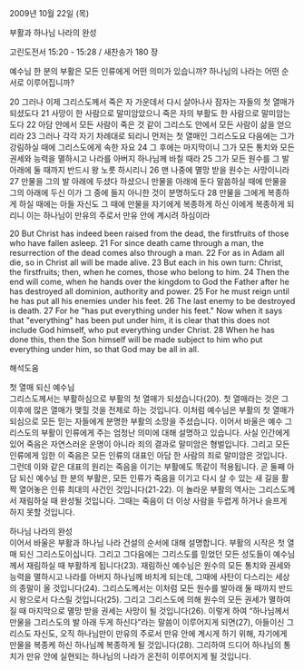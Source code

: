 2009년 10월 22일 (목)

부활과 하나님 나라의 완성



고린도전서 15:20 - 15:28 / 새찬송가 180 장


예수님 한 분의 부활은 모든 인류에게 어떤 의미가 있습니까? 
하나님의 나라는 어떤 순서로 이루어집니까?  

20 그러나 이제 그리스도께서 죽은 자 가운데서 다시 살아나사 잠자는 자들의 첫 열매가 되셨도다 21 사망이 한 사람으로 말미암았으니 죽은 자의 부활도 한 사람으로 말미암는도다 22 아담 안에서 모든 사람이 죽은 것 같이 그리스도 안에서 모든 사람이 삶을 얻으리라 23 그러나 각각 자기 차례대로 되리니 먼저는 첫 열매인 그리스도요 다음에는 그가 강림하실 때에 그리스도에게 속한 자요 24 그 후에는 마지막이니 그가 모든 통치와 모든 권세와 능력을 멸하시고 나라를 아버지 하나님께 바칠 때라 25 그가 모든 원수를 그 발 아래에 둘 때까지 반드시 왕 노릇 하시리니 26 맨 나중에 멸망 받을 원수는 사망이니라 27 만물을 그의 발 아래에 두셨다 하셨으니 만물을 아래에 둔다 말씀하실 때에 만물을 그의 아래에 두신 이가 그 중에 들지 아니한 것이 분명하도다 28 만물을 그에게 복종하게 하실 때에는 아들 자신도 그 때에 만물을 자기에게 복종하게 하신 이에게 복종하게 되리니 이는 하나님이 만유의 주로서 만유 안에 계시려 하심이라    

20 But Christ has indeed been raised from the dead, the firstfruits of those who have fallen asleep. 21 For since death came through a man, the resurrection of the dead comes also through a man. 22 For as in Adam all die, so in Christ all will be made alive. 23 But each in his own turn: Christ, the firstfruits; then, when he comes, those who belong to him. 24 Then the end will come, when he hands over the kingdom to God the Father after he has destroyed all dominion, authority and power. 25 For he must reign until he has put all his enemies under his feet. 26 The last enemy to be destroyed is death. 27 For he "has put everything under his feet." Now when it says that "everything" has been put under him, it is clear that this does not include God himself, who put everything under Christ. 28 When he has done this, then the Son himself will be made subject to him who put everything under him, so that God may be all in all.

해석도움





첫 열매 되신 예수님  
그리스도께서는 부활하심으로 부활의 첫 열매가 되셨습니다(20). 첫 열매라는 것은 그 이후에 많은 열매가 맺힐 것을 전제로 하는 것입니다. 이처럼 예수님은 부활의 첫 열매가 되심으로 모든 믿는 자들에게 분명한 부활의 소망을 주셨습니다. 이어서 바울은 예수 그리스도의 부활이 인류에게 주는 엄청난 의미에 대해 설명하고 있습니다. 사실 인간에게 있어 죽음은 자연스러운 운명이 아니라 죄의 결과로 말미암은 형벌입니다. 그리고 모든 인류에게 임한 이 죽음은 모든 인류의 대표인 아담 한 사람의 죄로 말미암은 것입니다. 그런데 이와 같은 대표의 원리는 죽음을 이기는 부활에도 똑같이 적용됩니다. 곧 둘째 아담 되신 예수님 한 분의 부활은, 모든 인류가 죽음을 이기고 다시 살 수 있는 새 길을 활짝 열어놓은 인류 최대의 사건인 것입니다(21-22). 이 놀라운 부활의 역사는 그리스도께서 재림하실 때 완성될 것입니다. 그때는 죽음이 더 이상 사람을 두렵게 하거나 슬프게 하지 못할 것입니다.                 

하나님 나라의 완성  
이어서 바울은 부활과 하나님 나라 건설의 순서에 대해 설명합니다. 부활의 시작은 첫 열매 되신 그리스도이십니다. 그리고 그다음에는 그리스도를 믿었던 모든 성도들이 예수님께서 재림하실 때 부활하게 됩니다(23). 재림하신 예수님은 원수의 모든 통치와 권세와 능력을 멸하시고 나라를 아버지 하나님께 바치게 되는데, 그때에 사탄이 다스리는 세상의 종말이 올 것입니다(24). 그리스도께서는 이처럼 모든 원수를 발아래 둘 때까지 반드시 왕으로서 다스릴 것입니다(25). 그리고 그리스도에 의해 원수의 모든 권세가 멸하여질 때 마지막으로 멸망 받을 권세는 사망이 될 것입니다(26). 이렇게 하여 “하나님께서 만물을 그리스도의 발 아래 두게 하신다”라는 말씀이 이루어지게 되면(27), 아들이신 그리스도 자신도, 오직 하나님만이 만유의 주로서 만유 안에 계시게 하기 위해, 자기에게 만물을 복종케 하신 하나님께 복종하게 될 것입니다(28). 그리하여 드디어 하나님의 통치가 만유 안에 실현되는 하나님의 나라가 온전히 이루어지게 될 것입니다.